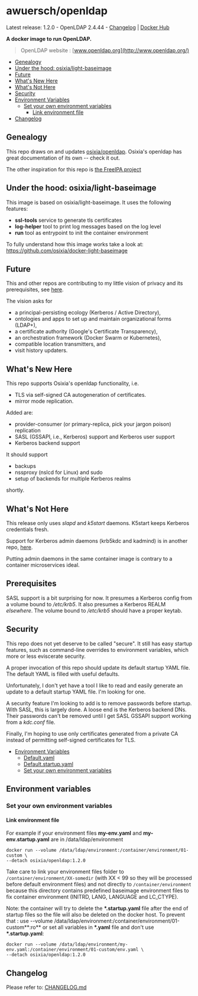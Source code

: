 # awuersch/openldap

Latest release: 1.2.0 - OpenLDAP 2.4.44 -  [Changelog](CHANGELOG.md) | [Docker Hub](https://hub.docker.com/r/awuersch/openldap/) 

**A docker image to run OpenLDAP.**

> OpenLDAP website : [www.openldap.org](http://www.openldap.org/)


- [Genealogy](#genealogy)
- [Under the hood: osixia/light-baseimage](#under-the-hood-osixialight-baseimage)
- [Future](#future)
- [What's New Here](#whats-new-here)
- [What's Not Here](#whats-not-here)
- [Security](#security)
- [Environment Variables](#environment-variables)
	- [Set your own environment variables](#set-your-own-environment-variables)
		- [Link environment file](#link-environment-file)
- [Changelog](#changelog)

## Genealogy

This repo draws on and updates
[osixia/openldap](https://github.com/osixia/docker-openldap).
Osixia's openldap has great documentation of its own -- check it out.

The other inspiration for this repo is
[the FreeIPA project](https://freeipa.org)

## Under the hood: osixia/light-baseimage

This image is based on osixia/light-baseimage.
It uses the following features:

- **ssl-tools** service to generate tls certificates
- **log-helper** tool to print log messages based on the log level
- **run** tool as entrypoint to init the container environment

To fully understand how this image works take a look at:
https://github.com/osixia/docker-light-baseimage

## Future

This and other repos are contributing to
my little vision of privacy and its prerequisites,
see [here](https://tony.wuersch.name/stog-output/posts/vision-1.html).

The vision asks for

- a principal-persisting ecology (Kerberos / Active Directory),
- ontologies and apps to set up and maintain organizational forms (LDAP+),
- a certificate authority (Google's Certificate Transparency),
- an orchestration framework (Docker Swarm or Kubernetes),
- compatible location transmitters, and
- visit history updaters. 

## What's New Here

This repo supports Osixia's openldap functionality, i.e.

- TLS via self-signed CA autogeneration of certificates.
- mirror mode replication.

Added are:

- provider-consumer (or primary-replica, pick your jargon poison) replication
- SASL (GSSAPI, i.e., Kerberos) support and Kerberos user support
- Kerberos backend support

It should support

- backups
- nssproxy (nslcd for Linux) and sudo
- setup of backends for multiple Kerberos realms

shortly.

## What's Not Here

This release only uses _slapd_ and _k5start_ daemons.
K5start keeps Kerberos credentials fresh.

Support for Kerberos admin daemons (krb5kdc and kadmind) is in another repo,
[here](https://github.com/awuersch/docker-krb5kdc).

Putting admin daemons in the same container image is contrary to a container
microservices ideal.

## Prerequisites

SASL support is a bit surprising for now.
It presumes a Kerberos config from a volume bound to _/etc/krb5_.
It also presumes a Kerberos REALM *elsewhere*.
The volume bound to _/etc/krb5_ should have a proper keytab.

## Security

This repo does not yet deserve to be called "secure".
It still has easy startup features,
such as command-line overrides to environment variables,
which more or less eviscerate security.

A proper invocation of this repo should update its default startup YAML file.
The default YAML is filled with useful defaults.

Unfortunately, I don't yet have a tool I like
to read and easily generate an update to a default startup YAML file.
I'm looking for one.

A security feature I'm looking to add is to remove passwords before startup.
With SASL, this is largely done.
A loose end is the Kerberos backend DNs.
Their passwords can't be removed until I get SASL GSSAPI support working
from a _kdc.conf_ file.

Finally, I'm hoping to use only certificates generated from a private CA
instead of permitting self-signed certificates for TLS.

- [Environment Variables](#environment-variables)
	- [Default.yaml](#defaultyaml)
	- [Default.startup.yaml](#defaultyamlstartup)
	- [Set your own environment variables](#set-your-own-environment-variables)

## Environment variables

### Set your own environment variables

#### Link environment file

For example if your environment files **my-env.yaml** and **my-env.startup.yaml** are in /data/ldap/environment

	docker run --volume /data/ldap/environment:/container/environment/01-custom \
	--detach osixia/openldap:1.2.0

Take care to link your environment files folder to `/container/environment/XX-somedir` (with XX < 99 so they will be processed before default environment files) and not  directly to `/container/environment` because this directory contains predefined baseimage environment files to fix container environment (INITRD, LANG, LANGUAGE and LC_CTYPE).

Note: the container will try to delete the **\*.startup.yaml** file after the end of startup files so the file will also be deleted on the docker host. To prevent that : use --volume /data/ldap/environment:/container/environment/01-custom**:ro** or set all variables in **\*.yaml** file and don't use **\*.startup.yaml**:

	docker run --volume /data/ldap/environment/my-env.yaml:/container/environment/01-custom/env.yaml \
	--detach osixia/openldap:1.2.0

## Changelog

Please refer to: [CHANGELOG.md](CHANGELOG.md)
